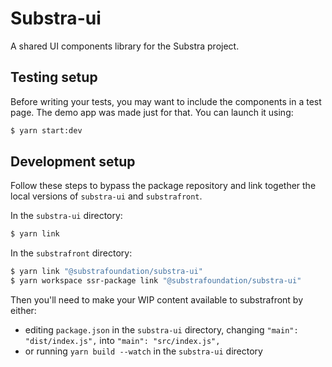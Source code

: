 # Substra-ui

A shared UI components library for the Substra project.

## Testing setup

Before writing your tests, you may want to include the components in a test page. The demo app was made just for that. You can launch it using:

```sh
$ yarn start:dev 
```

## Development setup

Follow these steps to bypass the package repository and link together the local versions of `substra-ui` and `substrafront`.

In the `substra-ui` directory: 

```sh
$ yarn link
```

In the `substrafront` directory:

```sh
$ yarn link "@substrafoundation/substra-ui"
$ yarn workspace ssr-package link "@substrafoundation/substra-ui"  
```

Then you'll need to make your WIP content available to substrafront by either:
* editing `package.json` in the `substra-ui` directory, changing `"main": "dist/index.js",` into `"main": "src/index.js",`
* or running `yarn build --watch` in the `substra-ui` directory 
